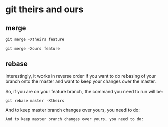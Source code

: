 # git theirs and ours

## merge

```
git merge -Xtheirs feature

git merge -Xours feature
```

## rebase

Interestingly, it works in reverse order if you want to do rebasing of your branch onto the master and want to keep your changes over the master.

So, if you are on your feature branch, the command you need to run will be:

```
git rebase master -Xtheirs

```

And to keep master branch changes over yours, you need to do:

```
And to keep master branch changes over yours, you need to do:

```
